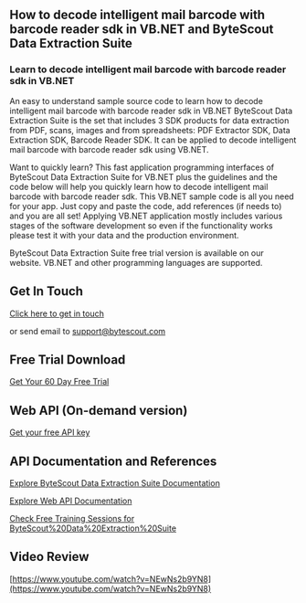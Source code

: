 ## How to decode intelligent mail barcode with barcode reader sdk in VB.NET and ByteScout Data Extraction Suite

### Learn to decode intelligent mail barcode with barcode reader sdk in VB.NET

An easy to understand sample source code to learn how to decode intelligent mail barcode with barcode reader sdk in VB.NET ByteScout Data Extraction Suite is the set that includes 3 SDK products for data extraction from PDF, scans, images and from spreadsheets: PDF Extractor SDK, Data Extraction SDK, Barcode Reader SDK. It can be applied to decode intelligent mail barcode with barcode reader sdk using VB.NET.

Want to quickly learn? This fast application programming interfaces of ByteScout Data Extraction Suite for VB.NET plus the guidelines and the code below will help you quickly learn how to decode intelligent mail barcode with barcode reader sdk. This VB.NET sample code is all you need for your app. Just copy and paste the code, add references (if needs to) and you are all set! Applying VB.NET application mostly includes various stages of the software development so even if the functionality works please test it with your data and the production environment.

ByteScout Data Extraction Suite free trial version is available on our website. VB.NET and other programming languages are supported.

## Get In Touch

[Click here to get in touch](https://bytescout.zendesk.com/hc/en-us/requests/new?subject=ByteScout%20Data%20Extraction%20Suite%20Question)

or send email to [support@bytescout.com](mailto:support@bytescout.com?subject=ByteScout%20Data%20Extraction%20Suite%20Question) 

## Free Trial Download

[Get Your 60 Day Free Trial](https://bytescout.com/download/web-installer?utm_source=github-readme)

## Web API (On-demand version)

[Get your free API key](https://pdf.co/documentation/api?utm_source=github-readme)

## API Documentation and References

[Explore ByteScout Data Extraction Suite Documentation](https://bytescout.com/documentation/index.html?utm_source=github-readme)

[Explore Web API Documentation](https://pdf.co/documentation/api?utm_source=github-readme)

[Check Free Training Sessions for ByteScout%20Data%20Extraction%20Suite](https://academy.bytescout.com/)

## Video Review

[https://www.youtube.com/watch?v=NEwNs2b9YN8](https://www.youtube.com/watch?v=NEwNs2b9YN8)